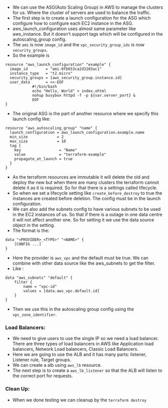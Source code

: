 * We can use the ASG(Auto Scaling Group) in AWS to manage the clusters for us. Where the cluster of servers are used to balance the traffic.
* The first step is to create a launch configuration for the ASG which configure how to configure each EC2 instance in the ASG.
* aws_launch_configuration uses almost same parameter like aws_instance. But it doesn't support tags which will be configured in the autoscaling_group config.
* The `ami` is now `image_id` and the `vpc_security_group_ids` is now `security_groups`.
* So the example is 
```
resource "aws_launch_configuration" "example" {
  image_id        = "ami-0fb653ca2d3203ac1"
  instance_type   = "t2.micro"
  security_groups = [aws_security_group.instance.id]
  user_data       = <<-EOF
            #!/bin/bash
            echo "Hello, World" > index.xhtml
            nohup busybox httpd -f -p ${var.server_port} &
            EOF
}
```
* The original ASG is the part of another resource where we specify this launch config like:
```
resource "aws_autoscaling_group" "name" {
  launch_configuration = aws_launch_configuration.example.name
  min_size             = 2
  max_size             = 10
  tag {
    key                 = "Name"
    value               = "terraform-example"
    propagate_at_launch = true
  }
}
```
* As the terraform resources are immutable it will delete the old and deploy the new but when there are many clusters the terraform cannot delete it as it is required. So for that there is a settings called lifecycle.
* So when we set a lifecycle setting like `create_before_destroy` to true the instances are created before deletion. The config must be in the launch configuration.
* We can also add the subnets config to have various subnets to be used in the EC2 instances of us. So that if there is a outage in one data centre it will not affect another one. So for setting it we use the data source object in the setting.
* The format is the:
```
data "<PROVIDER>_<TYPE>" "<NAME>" {
	[CONFIG ...]
}
```
* Here the provider is `aws_vpc` and the default must be true. We can combine with other data source like the aws_subnets to get the filter.
* Like :
```
data "aws_subnets" "default" {
	filter {
		name = "vpc-id"
		values = [data.aws_vpc.default.id]
	}
}
```
* Then we use this in the autoscaling group config using the `vpc_zone_identifier`.
### Load Balancers:
* We need to give users to use the single IP so we need a load balancer. There are three types of load balancers in AWS like Application load balancers, Network Load balancers, Classic Load Balancers.
* Here we are going to use the ALB and it has many parts: listener, Listener rule, Target groups.
* We can create a alb using `aws_lb` resource.
* The next step is to create a `aws_lb_listener` so that the ALB will listen to the correct port for requests.
### Clean Up:
* When we done testing we can cleanup by the `terraform destroy` 